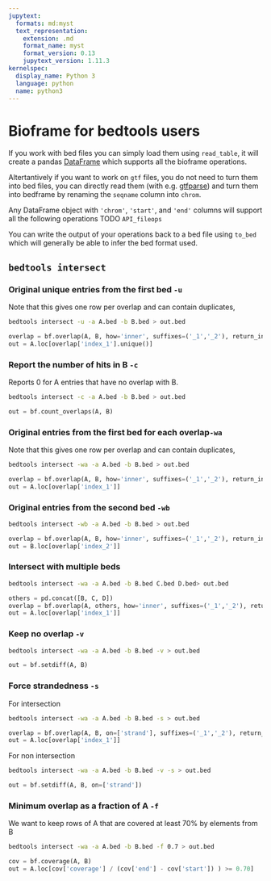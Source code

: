 ```yaml
---
jupytext:
  formats: md:myst
  text_representation:
    extension: .md
    format_name: myst
    format_version: 0.13
    jupytext_version: 1.11.3
kernelspec:
  display_name: Python 3
  language: python
  name: python3
---
```


# Bioframe for bedtools users

If you work with bed files you can simply load them using `read_table`, it will
create a pandas [DataFrame](https://pandas.pydata.org/docs/reference/api/pandas.DataFrame.html)
which supports all the bioframe operations.

Altertantively if you want to work on `gtf` files, you do not need to turn them
into bed files, you can directly read them (with e.g. [gtfparse](https://github.com/openvax/gtfparse/tree/master))
and turn them into bedframe by renaming the `seqname` column into `chrom`.

Any DataFrame object with `'chrom'`, `'start'`, and `'end'` columns will support
all the following operations TODO `API_fileops`

You can write the output of your operations back to a bed file using `to_bed` which will
generally be able to infer the bed format used.

## `bedtools intersect`

### Original unique entries from the first bed `-u`

Note that this gives one row per overlap and can contain duplicates,

```sh
bedtools intersect -u -a A.bed -b B.bed > out.bed
```

```py
overlap = bf.overlap(A, B, how='inner', suffixes=('_1','_2'), return_index=True)
out = A.loc[overlap['index_1'].unique()]
```

### Report the number of hits in B `-c`

Reports 0 for A entries that have no overlap with B.

```sh
bedtools intersect -c -a A.bed -b B.bed > out.bed
```

```py
out = bf.count_overlaps(A, B)
```

### Original entries from the first bed for each overlap`-wa`

Note that this gives one row per overlap and can contain duplicates,

```sh
bedtools intersect -wa -a A.bed -b B.bed > out.bed
```

```py
overlap = bf.overlap(A, B, how='inner', suffixes=('_1','_2'), return_index=True)
out = A.loc[overlap['index_1']]
```

### Original entries from the second bed `-wb`

```sh
bedtools intersect -wb -a A.bed -b B.bed > out.bed
```

```py
overlap = bf.overlap(A, B, how='inner', suffixes=('_1','_2'), return_index=True)
out = B.loc[overlap['index_2']]
```

### Intersect with multiple beds

```sh
bedtools intersect -wa -a A.bed -b B.bed C.bed D.bed> out.bed
```

```py
others = pd.concat([B, C, D])
overlap = bf.overlap(A, others, how='inner', suffixes=('_1','_2'), return_index=True)
out = A.loc[overlap['index_1']]
```

### Keep no overlap `-v`

```sh
bedtools intersect -wa -a A.bed -b B.bed -v > out.bed
```

```py
out = bf.setdiff(A, B)
```

### Force strandedness `-s`

For intersection

```sh
bedtools intersect -wa -a A.bed -b B.bed -s > out.bed
```

```py
overlap = bf.overlap(A, B, on=['strand'], suffixes=('_1','_2'), return_index=True, how='inner')
out = A.loc[overlap['index_1']]
```

For non intersection

```sh
bedtools intersect -wa -a A.bed -b B.bed -v -s > out.bed
```

```py
out = bf.setdiff(A, B, on=['strand'])
```

### Minimum overlap as a fraction of A `-f`

We want to keep rows of A that are covered at least 70% by elements from B

```sh
bedtools intersect -wa -a A.bed -b B.bed -f 0.7 > out.bed
```

```py
cov = bf.coverage(A, B)
out = A.loc[cov['coverage'] / (cov['end'] - cov['start']) ) >= 0.70]
```
